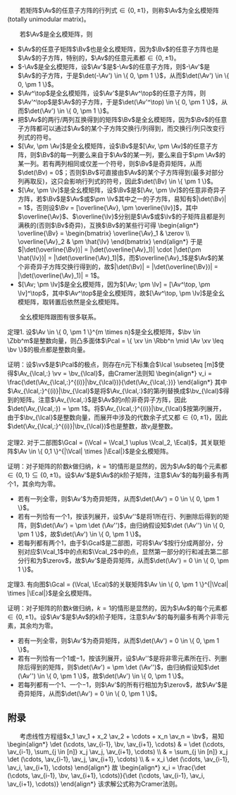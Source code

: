 　　若矩阵$\Av$的任意子方阵的行列式$\in \{ 0, \pm 1 \}$，则称$\Av$为全幺模矩阵(totally unimodular matrix)。

　　若$\Av$是全幺模矩阵，则
- $\Av$的任意子矩阵$\Bv$也是全幺模矩阵，因为$\Bv$的任意子方阵也是$\Av$的子方阵，特别的，$\Av$的任意元素都$\in \{ 0, \pm 1 \}$。
- $-\Av$是全幺模矩阵，设$\Av'$是$-\Av$的任意子方阵，则$-\Av'$是$\Av$的子方阵，于是$\det(-\Av') \in \{ 0, \pm 1 \}$，从而$\det(\Av') \in \{ 0, \pm 1 \}$。
- $\Av^\top$是全幺模矩阵，设$\Av'$是$\Av^\top$的任意子方阵，则$\Av'^\top$是$\Av$的子方阵，于是$\det(\Av'^\top) \in \{ 0, \pm 1 \}$，从而$\det(\Av') \in \{ 0, \pm 1 \}$。
- 把$\Av$的两行/两列互换得到的矩阵$\Bv$是全幺模矩阵，因为$\Bv$的任意子方阵都可以通过$\Av$的某个子方阵交换行/列得到，而交换行/列只改变行列式的符号。
- $[\Av, \pm \Av]$是全幺模矩阵，设$\Bv$是$[\Av, \pm \Av]$的任意子方阵，则$\Bv$的每一列要么来自于$\Av$的某一列，要么来自于$\pm \Av$的某一列。若有两列相同或仅差一个符号，则$\Bv$是奇异矩阵，从而$\det(\Bv) = 0$；否则$\Bv$可直接由$\Av$的某个子方阵得到(最多对部分列再取反)，这只会影响行列式的符号，因此$\det(\Bv) \in \{ \pm 1 \}$。
- $[\Av, \pm \Iv]$是全幺模矩阵，设$\Bv$是$[\Av, \pm \Iv]$的任意非奇异子方阵，若$\Bv$是$\Av$或$\pm \Iv$其中之一的子方阵，易知有$|\det(\Bv)| = 1$，否则设$\Bv = [\overline{\Av}, \pm \overline{\Iv}]$，其中$\overline{\Av}$、$\overline{\Iv}$分别是$\Av$或$\Iv$的子矩阵且都是列满秩的(否则$\Bv$奇异)，互换$\Bv$的某些行可得
\begin{align\*}
    \overline{\Bv} = \begin{bmatrix} \overline{\Av}\_1 & \zerov \\\\ \overline{\Av}\_2 & \pm \hat{\Iv} \end{bmatrix}
\end{align\*}
于是$|\det(\overline{\Bv})| = |\det(\overline{\Av}_1)| \cdot |\det(\pm \hat{\Iv})| = |\det(\overline{\Av}_1)|$，而$\overline{\Av}_1$是$\Av$的某个非奇异子方阵交换行得到的，故$|\det(\Bv)| = |\det(\overline{\Bv})| = |\det(\overline{\Av}_1)| = 1$。
- $[\Av; \pm \Iv]$是全幺模矩阵，因为$[\Av; \pm \Iv] = [\Av^\top, \pm \Iv]^\top$，其中$\Av^\top$是全幺模矩阵，故$[\Av^\top, \pm \Iv]$是全幺模矩阵，取转置后依然是全幺模矩阵。

　　全幺模矩阵跟图有很多联系。

定理1. 设$\Av \in \{ 0, \pm 1 \}^{m \times n}$是全幺模矩阵，$\bv \in \Zbb^m$是整数向量，则凸多面体$\Pcal = \{ \xv \in \Rbb^n \mid \Av \xv \leq \bv \}$的极点都是整数向量。

证明：设$\vv$是$\Pcal$的极点，则存在$n$元下标集合$\Ical \subseteq [m]$使得$\Av_{\Ical,:} \vv = \bv_{\Ical}$，由Cramer法则知
\begin{align\*}
    v\_i = \frac{\det(\Av\_{\Ical,:}^{(i)}|\bv\_{\Ical})}{\det(\Av\_{\Ical,:})}
\end{align\*}
其中$\Av_{\Ical,:}^{(i)}|\bv_{\Ical}$是将$\Av_{\Ical,:}$的第$i$列替换成$\bv_{\Ical}$得到的矩阵。注意$\Av_{\Ical,:}$是$\Av$的$n$阶非奇异子方阵，因此$\det(\Av_{\Ical,:}) = \pm 1$。将$\Av_{\Ical,:}^{(i)}|\bv_{\Ical}$按第$i$列展开，由于$\bv_{\Ical}$是整数向量，而展开中涉及的代数余子式又都$\in \{ 0, \pm 1 \}$，因此$\det(\Av_{\Ical,:}^{(i)}|\bv_{\Ical})$也是整数，故$v_i$是整数。

定理2. 对于二部图$\Gcal = (\Vcal = \Vcal_1 \uplus \Vcal_2, \Ecal)$，其关联矩阵$\Av \in \{ 0,1 \}^{|\Vcal| \times |\Ecal|}$是全幺模矩阵。

证明：对子矩阵的阶数$k$做归纳，$k=1$的情形是显然的，因为$\Av$的每个元素都$\in \{ 0,1 \} \subseteq \{ 0, \pm 1 \}$。设$\Av'$是$\Av$的$k$阶子矩阵，注意$\Av'$的每列最多有两个$1$，其余均为零。
- 若有一列全零，则$\Av'$为奇异矩阵，从而$\det(\Av') = 0 \in \{ 0, \pm 1 \}$。
- 若有一列恰有一个$1$，按该列展开，设$\Av''$是将$1$所在行、列删除后得到的矩阵，则$\det(\Av') = \pm \det (\Av'')$，由归纳假设知$\det (\Av'') \in \{ 0, \pm 1 \}$，故$\det(\Av') \in \{ 0, \pm 1 \}$。
- 若每列都有两个$1$，由于$\Gcal$是二部图，可将$\Av'$按行分成两部分，分别对应$\Vcal_1$中的点和$\Vcal_2$中的点，显然第一部分的行和减去第二部分行和为$\zerov$，故$\Av'$是奇异矩阵，从而$\det(\Av') = 0 \in \{ 0, \pm 1 \}$。

定理3. 有向图$\Gcal = (\Vcal, \Ecal)$的关联矩阵$\Av \in \{ 0, \pm 1 \}^{|\Vcal| \times |\Ecal|}$是全幺模矩阵。

证明：对子矩阵的阶数$k$做归纳，$k=1$的情形是显然的，因为$\Av$的每个元素都$\in \{ 0, \pm 1 \}$。设$\Av'$是$\Av$的$k$阶子矩阵，注意$\Av'$的每列最多有两个非零元素，其余均为零。
- 若有一列全零，则$\Av'$为奇异矩阵，从而$\det(\Av') = 0 \in \{ 0, \pm 1 \}$。
- 若有一列恰有一个$1$或$-1$，按该列展开，设$\Av''$是将非零元素所在行、列删除后得到的矩阵，则$\det(\Av') = \pm \det (\Av'')$，由归纳假设知$\det (\Av'') \in \{ 0, \pm 1 \}$，故$\det(\Av') \in \{ 0, \pm 1 \}$。
- 若每列都有一个$1$、一个$-1$，则$\Av'$的所有行相加为$\zerov$，故$\Av'$是奇异矩阵，从而$\det(\Av') = 0 \in \{ 0, \pm 1 \}$。

## 附录

　　考虑线性方程组$x_1 \av_1 + x_2 \av_2 + \cdots + x_n \av_n = \bv$，易知
\begin{align\*}
    \det (\cdots, \av\_{i-1}, \bv, \av\_{i+1}, \cdots) & = \det (\cdots, \av\_{i-1}, \sum\_{j \in [n]} x\_j \av\_j, \av\_{i+1}, \cdots) \\\\
                                                     & = \sum\_{j \in [n]} x\_j \det (\cdots, \av\_{i-1}, \av\_j, \av\_{i+1}, \cdots) \\\\
                                                     & = x\_i \det (\cdots, \av\_{i-1}, \av\_i, \av\_{i+1}, \cdots)
\end{align\*}
故
\begin{align\*}
    x\_i = \frac{\det (\cdots, \av\_{i-1}, \bv, \av\_{i+1}, \cdots)}{\det (\cdots, \av\_{i-1}, \av\_i, \av\_{i+1}, \cdots)}
\end{align\*}
该求解公式称为Cramer法则。

　　

